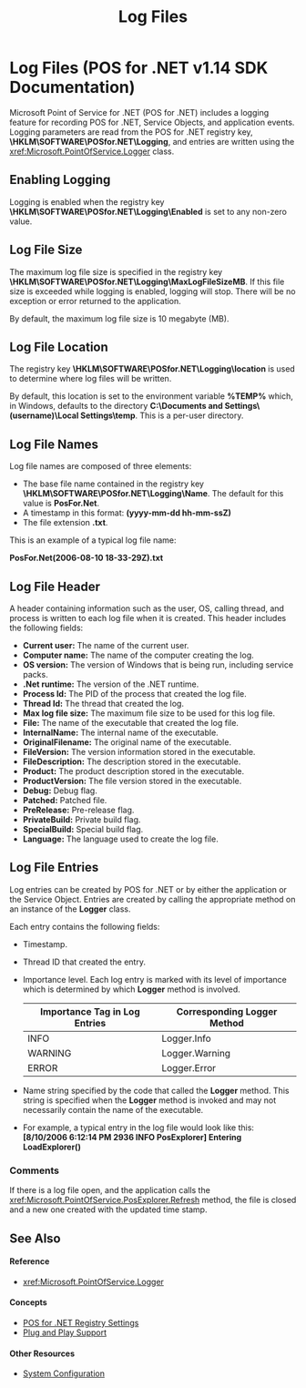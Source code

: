 ﻿---
title: Log Files
description: Log Files (POS for .NET v1.14 SDK Documentation)
ms.date: 03/03/2014
ms.update-cycle: 1825-days
ms.topic: how-to
ms.custom: "pos-restored-from-archive,UpdateFrequency5"
---

# Log Files (POS for .NET v1.14 SDK Documentation)

Microsoft Point of Service for .NET (POS for .NET) includes a logging feature for recording POS for .NET, Service Objects, and application events. Logging parameters are read from the POS for .NET registry key, **\\HKLM\\SOFTWARE\\POSfor.NET\\Logging**, and entries are written using the <xref:Microsoft.PointOfService.Logger> class.

## Enabling Logging

Logging is enabled when the registry key **\\HKLM\\SOFTWARE\\POSfor.NET\\Logging\\Enabled** is set to any non-zero value.

## Log File Size

The maximum log file size is specified in the registry key **\\HKLM\\SOFTWARE\\POSfor.NET\\Logging\\MaxLogFileSizeMB**. If this file size is exceeded while logging is enabled, logging will stop. There will be no exception or error returned to the application.

By default, the maximum log file size is 10 megabyte (MB).

## Log File Location

The registry key **\\HKLM\\SOFTWARE\\POSfor.NET\\Logging\\location** is used to determine where log files will be written.

By default, this location is set to the environment variable **%TEMP%** which, in Windows, defaults to the directory **C:\\Documents and Settings\\(username)\\Local Settings\\temp**. This is a per-user directory.

## Log File Names

Log file names are composed of three elements:

- The base file name contained in the registry key **\\HKLM\\SOFTWARE\\POSfor.NET\\Logging\\Name**. The default for this value is **PosFor.Net**.
- A timestamp in this format: **(yyyy-mm-dd hh-mm-ssZ)**
- The file extension **.txt**.

This is an example of a typical log file name:

**PosFor.Net(2006-08-10 18-33-29Z).txt**

## Log File Header

A header containing information such as the user, OS, calling thread, and process is written to each log file when it is created. This header includes the following fields:

- **Current user:** The name of the current user.
- **Computer name:** The name of the computer creating the log.
- **OS version:** The version of Windows that is being run, including service packs.
- **.Net runtime:** The version of the .NET runtime.
- **Process Id:** The PID of the process that created the log file.
- **Thread Id:** The thread that created the log.
- **Max log file size:** The maximum file size to be used for this log file.
- **File:** The name of the executable that created the log file.
- **InternalName:** The internal name of the executable.
- **OriginalFilename:** The original name of the executable.
- **FileVersion:** The version information stored in the executable.
- **FileDescription:** The description stored in the executable.
- **Product:** The product description stored in the executable.
- **ProductVersion:** The file version stored in the executable.
- **Debug:** Debug flag.
- **Patched:** Patched file.
- **PreRelease:** Pre-release flag.
- **PrivateBuild:** Private build flag.
- **SpecialBuild:** Special build flag.
- **Language:** The language used to create the log file.

## Log File Entries

Log entries can be created by POS for .NET or by either the application or the Service Object. Entries are created by calling the appropriate method on an instance of the **Logger** class.

Each entry contains the following fields:

- Timestamp.

- Thread ID that created the entry.

- Importance level. Each log entry is marked with its level of importance which is determined by which **Logger** method is involved.

    | Importance Tag in Log Entries | Corresponding Logger Method |
    |-------------------------------|-----------------------------|
    | INFO                          | Logger.Info                 |
    | WARNING                       | Logger.Warning              |
    | ERROR                         | Logger.Error                |

- Name string specified by the code that called the **Logger** method. This string is specified when the **Logger** method is invoked and may not necessarily contain the name of the executable.

- For example, a typical entry in the log file would look like this:
    **\[8/10/2006 6:12:14 PM 2936 INFO PosExplorer\] Entering LoadExplorer()**

### Comments

If there is a log file open, and the application calls the <xref:Microsoft.PointOfService.PosExplorer.Refresh> method, the file is closed and a new one created with the updated time stamp.

## See Also

#### Reference

- <xref:Microsoft.PointOfService.Logger>

#### Concepts

- [POS for .NET Registry Settings](pos-for-net-registry-settings.md)
- [Plug and Play Support](plug-and-play-support.md)

#### Other Resources

- [System Configuration](system-configuration.md)
